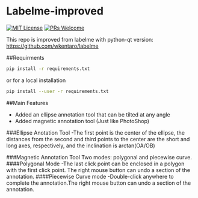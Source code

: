 # Labelme-improved
[![MIT License](https://img.shields.io/badge/license-MIT-green.svg)](https://opensource.org/licenses/MIT) [![PRs Welcome](https://img.shields.io/badge/PRs-welcome-brightgreen.svg?style=flat-square)](http://makeapullrequest.com)

This repo is improved from labelme with python-qt version:
https://github.com/wkentaro/labelme

##Requirments
```bash
pip install -r requirements.txt
```
or for a local installation
```bash
pip install --user -r requirements.txt
```

##Main Features
- Added an ellipse annotation tool that can be tilted at any angle
- Added magnetic annotation tool (Just like PhotoShop)

###Ellipse Anotation Tool 
-The first point is the center of the ellipse, the distances from the second and third points to the center are the 
short and long axes, respectively, and the inclination is arctan(OA/OB)

###Magnetic Annotation Tool
Two modes: polygonal and piecewise curve.
####Polygonal Mode
-The last click point can be enclosed in a polygon with the first click point. The right mouse button can undo a section 
of the annotation.
####Piecewise Curve mode
-Double-click anywhere to complete the annotation.The right mouse button can undo a section of the annotation.

